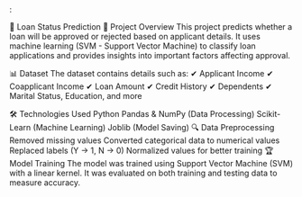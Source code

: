 :

🚀 Loan Status Prediction
📌 Project Overview
This project predicts whether a loan will be approved or rejected based on applicant details. It uses machine learning (SVM - Support Vector Machine) to classify loan applications and provides insights into important factors affecting approval.

📊 Dataset
The dataset contains details such as:
✔ Applicant Income
✔ Coapplicant Income
✔ Loan Amount
✔ Credit History
✔ Dependents
✔ Marital Status, Education, and more

🛠️ Technologies Used
Python
Pandas & NumPy (Data Processing)
Scikit-Learn (Machine Learning)
Joblib (Model Saving)
🔍 Data Preprocessing
Removed missing values
Converted categorical data to numerical values
Replaced labels (Y → 1, N → 0)
Normalized values for better training
🏆 Model Training
The model was trained using Support Vector Machine (SVM) with a linear kernel. It was evaluated on both training and testing data to measure accuracy.


